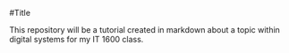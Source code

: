 #Title

This repository will be a tutorial created in markdown about a topic within digital systems for my IT 1600 class.